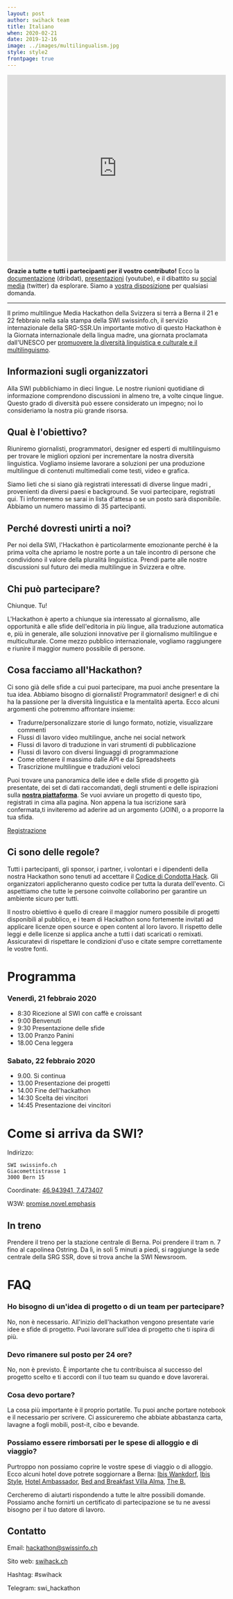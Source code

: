```yaml
---
layout: post
author: swihack team
title: Italiano
when: 2020-02-21
date: 2019-12-16
image: ../images/multilingualism.jpg
style: style2
frontpage: true
---
```


<iframe src="https://db.schoolofdata.ch/event/4?embed=1" style="width:100%;height:430px;background:transparent;border:none;overflow:hidden" scrolling="no"></iframe>

**Grazie a tutte e tutti i partecipanti per il vostro contributo!** Ecco la [documentazione](https://db.schoolofdata.ch/event/4) (dribdat), [presentazioni](https://youtu.be/8-FmarNlxgA) (youtube), e il dibattito su [social media](https://twitter.com/hashtag/swihack) (twitter) da esplorare. Siamo a [vostra disposizione](mailto:hackathon@swissinfo.ch) per qualsiasi domanda.

---

Il primo multilingue Media Hackathon della Svizzera si terrà a Berna il 21 e 22 febbraio nella sala stampa della SWI swissinfo.ch, il servizio internazionale della SRG-SSR.Un importante motivo di questo Hackathon è la Giornata internazionale della lingua madre, una giornata proclamata dall'UNESCO per [promuovere la diversità linguistica e culturale e il multilinguismo](https://it.wikipedia.org/wiki/Giornata_internazionale_della_lingua_madre).

## Informazioni sugli organizzatori

Alla SWI pubblichiamo in dieci lingue. Le nostre riunioni quotidiane di informazione comprendono discussioni in almeno tre, a volte cinque lingue. Questo grado di diversità può essere considerato un impegno; noi lo consideriamo la nostra più grande risorsa.

## Qual è l'obiettivo?

Riuniremo giornalisti, programmatori, designer ed esperti di multilinguismo per trovare le migliori opzioni per incrementare la nostra diversità linguistica. Vogliamo insieme lavorare a soluzioni per una produzione multilingue di contenuti multimediali come testi, video e grafica.

Siamo lieti che si siano già registrati interessati di diverse lingue madri , provenienti da diversi paesi e background. Se vuoi partecipare, registrati qui. Ti informeremo se sarai in lista d'attesa o se un posto sarà disponibile. Abbiamo un numero massimo di 35 partecipanti.

## Perché dovresti unirti a noi?

Per noi della SWI, l'Hackathon è particolarmente emozionante perché è la prima volta che apriamo le nostre porte a un tale incontro di persone che condividono il valore della pluralitá linguistica. Prendi  parte alle nostre discussioni sul futuro dei media multilingue in Svizzera e oltre.

## Chi può partecipare?

Chiunque. Tu!

L'Hackathon è aperto a chiunque sia interessato al giornalismo, alle opportunità e alle sfide dell'editoria in più lingue, alla traduzione automatica e, più in generale, alle soluzioni innovative per il giornalismo multilingue e multiculturale. Come mezzo pubblico internazionale, vogliamo raggiungere e riunire il maggior numero possibile di persone.

## Cosa facciamo all'Hackathon?

Ci sono già delle sfide a cui puoi partecipare, ma puoi anche presentare la tua idea. Abbiamo bisogno di giornalisti! Programmatori! designer! e di chi ha la passione per la diversità linguistica e la mentalità aperta. Ecco alcuni argomenti che potremmo affrontare insieme:

* Tradurre/personalizzare storie di lungo formato, notizie, visualizzare commenti
* Flussi di lavoro video multilingue, anche nei social network
* Flussi di lavoro di traduzione in vari strumenti di pubblicazione
* Flussi di lavoro con diversi linguaggi di programmazione
* Come ottenere il massimo dalle API e dai Spreadsheets
* Trascrizione multilingue e traduzioni veloci

Puoi trovare una panoramica delle idee e delle sfide di progetto già presentate, dei set di dati raccomandati, degli strumenti e delle ispirazioni sulla **[nostra piattaforma](https://db.schoolofdata.ch/event/4)**. Se vuoi avviare un progetto di questo tipo, registrati in cima alla pagina. Non appena la tua iscrizione sarà confermata,ti inviteremo ad aderire ad un argomento (JOIN), o a proporre la tua sfida.

<a href="https://swissinfo.typeform.com/to/dNwwCQ" class="button">Registrazione</a>

## Ci sono delle regole?
Tutti i partecipanti, gli sponsor, i partner, i volontari e i dipendenti della nostra Hackathon sono tenuti ad accettare il [Codice di Condotta Hack](https://hackcodeofconduct.org/). Gli organizzatori applicheranno questo codice per tutta la durata dell'evento. Ci aspettiamo che tutte le persone coinvolte collaborino per garantire un ambiente sicuro per tutti.

Il nostro obiettivo è quello di creare il maggior numero possibile di progetti disponibili al pubblico, e i team di Hackathon sono fortemente invitati ad applicare licenze open source e open content al loro lavoro. Il rispetto delle leggi e delle licenze si applica anche a tutti i dati scaricati o remixati. Assicuratevi di rispettare le condizioni d'uso e citate sempre correttamente le vostre fonti.

# Programma

### Venerdì, 21 febbraio 2020

- 8:30 Ricezione al SWI con caffè e croissant
- 9:00 Benvenuti
- 9:30 Presentazione delle sfide
- 13.00 Pranzo Panini
- 18.00 Cena leggera

### Sabato, 22 febbraio 2020

- 9.00. Si continua
- 13.00 Presentazione dei progetti
- 14.00 Fine dell'hackathon
- 14:30 Scelta dei vincitori
- 14:45 Presentazione dei vincitori

# Come si arriva da SWI?

Indirizzo:
```
SWI swissinfo.ch
Giacomettistrasse 1
3000 Bern 15
```

Coordinate: [46.943941, 7.473407](https://goo.gl/maps/vxgdVVXrPjxwvVNf6)

W3W: [promise.novel.emphasis](https://w3w.co/promise.novel.emphasis)

## In treno

Prendere il treno per la stazione centrale di Berna. Poi prendere il tram n. 7 fino al capolinea Ostring. Da lì, in soli 5 minuti a piedi, si raggiunge la sede centrale della SRG SSR, dove si trova anche la SWI Newsroom.

# FAQ

### Ho bisogno di un'idea di progetto o di un team per partecipare?

No, non è necessario. All'inizio dell'hackathon vengono presentate varie idee e sfide di progetto. Puoi lavorare sull'idea di progetto che ti ispira di più.

### Devo rimanere sul posto per 24 ore?

No, non è previsto. È importante che tu contribuisca al successo del progetto scelto e ti accordi con il tuo team su quando e dove lavorerai.

### Cosa devo portare?

La cosa più importante è il proprio portatile. Tu puoi anche portare notebook e il necessario per scrivere. Ci assicureremo che abbiate abbastanza carta, lavagne a fogli mobili, post-it, cibo e bevande.

### Possiamo essere rimborsati per le spese di alloggio e di viaggio?

Purtroppo non possiamo coprire le vostre spese di viaggio o di alloggio. Ecco alcuni hotel dove potrete soggiornare a Berna: [Ibis Wankdorf](https://all.accor.com/hotel/5007/index.de.shtml?dateIn%3D%26nights%3D%26compositions%3D1%26stayplus%3Dfalse%23origin%3Dibis), [Ibis Style](https://all.accor.com/ssr/app/ibis/hotels/bern-switzerland/ase-ibs/index.de.shtml?compositions%3D1%26stayplus%3Dfalse%26order_hotels_by%3DRECOMMENDATION%26utm_term%3Dmar%26gclid%3DCj0KCQiA89zvBRDoARIsAOIePbDEGjRJAWw7bq793qz0a8RknzbZyL0qPlyXEXGoRnSw9xQ3raqIocQaAsrUEALw_wcB%26utm_campaign%3Dppc-ibs-mar-goo-ch-de-ch-exa-sear-bp%26utm_medium%3Dcpc%26utm_source%3Dgoogle%26utm_content%3Dch-de-CH-V0398), [Hotel Ambassador](https://www.guestreservations.com/hotel-ambassador/booking?gclid%3DCj0KCQiA89zvBRDoARIsAOIePbDKtfrdwYBWtwCqBmowk2oE8P9vi6A4V_P8-0pf_wC_pJrk3vfH5Q0aAkMkEALw_wcB), [Bed and Breakfast Villa Alma](http://bed-breakfast-villa-alma.bern-hotel.com/de/), [The B.](https://www.theb.ch/)

Cercheremo di aiutarti rispondendo a tutte le altre possibili domande. Possiamo anche fornirti un certificato di partecipazione se tu ne avessi bisogno per il tuo datore di lavoro.

## Contatto

Email: [hackathon@swissinfo.ch](mailto:hackathon@swissinfo.ch)

Sito web: [swihack.ch](http://swihack.ch)

Hashtag: #swihack

Telegram: swi_hackathon
